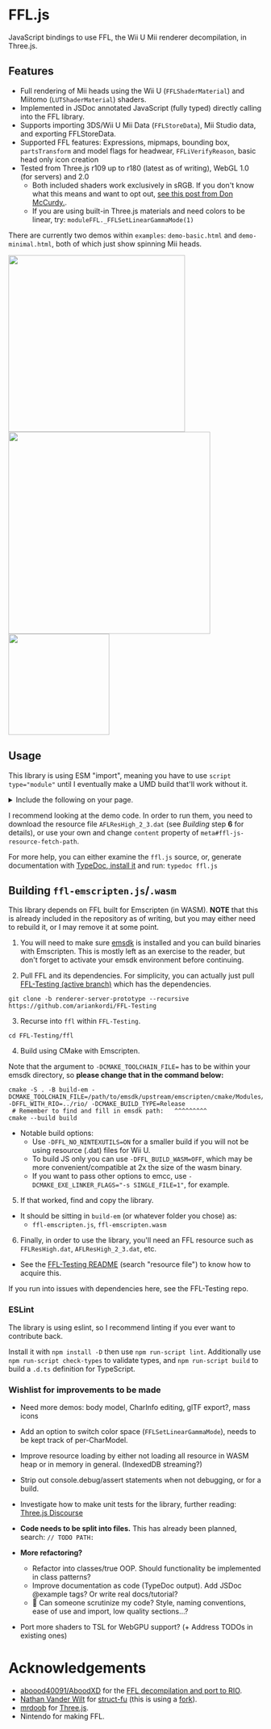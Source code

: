 # FFL.js
JavaScript bindings to use FFL, the Wii U Mii renderer decompilation, in Three.js.

## Features

* Full rendering of Mii heads using the Wii U (`FFLShaderMaterial`) and Miitomo (`LUTShaderMaterial`) shaders.
* Implemented in JSDoc annotated JavaScript (fully typed) directly calling into the FFL library.
* Supports importing 3DS/Wii U Mii Data (`FFLStoreData`), Mii Studio data, and exporting FFLStoreData.
* Supported FFL features: Expressions, mipmaps, bounding box, `partsTransform` and model flags for headwear, `FFLiVerifyReason`, basic head only icon creation
* Tested from Three.js r109 up to r180 (latest as of writing), WebGL 1.0 (for servers) and 2.0
  - Both included shaders work exclusively in sRGB. If you don't know what this means and want to opt out, [see this post from Don McCurdy.](https://discourse.threejs.org/t/updates-to-color-management-in-three-js-r152/50791#post_1).
  - If you are using built-in Three.js materials and need colors to be linear, try: `moduleFFL._FFLSetLinearGammaMode(1)`

There are currently two demos within `examples`: `demo-basic.html` and `demo-minimal.html`, both of which just show spinning Mii heads.

<img width="350" src="https://github.com/user-attachments/assets/853b4159-4cb0-47ac-b929-220299a3017a">

<img width="400" src="https://github.com/user-attachments/assets/7059cc73-463e-4091-baec-642b67ae4993">

<img width="200" src="https://github.com/user-attachments/assets/2376e69b-ef53-49a9-a98f-29d4df0eb1c6">

## Usage
This library is using ESM "import", meaning you have to use `script type="module"` until I eventually make a UMD build that'll work without it.

<details><summary>Include the following on your page.</summary>

```html

	<!-- Path/URL to the FFL resource file in `content` (FFLResHigh.dat, AFLResHigh_2_3.dat, etc.) -->
	<meta itemprop="ffl-js-resource-fetch-path" content="AFLResHigh_2_3.dat">
	<!-- Emscripten module (not an ES6 module)/ffl-emscripten.js -->
	<script src="ffl-emscripten.js"></script>

	<!-- Import maps. This correlates "import" statements
		 	 with the actual links for where to get them. -->
	<script type="importmap">
		{
			"imports": {
				"three": "https://esm.sh/three@0.180.0",
				"three/": "https://esm.sh/three@0.180.0/",
				"fflate": "https://esm.sh/fflate@0.8.2"
			}
		}
	</script>
	<script type="module">
		// Export Three.js to window for shader material.
		// This is not needed if you bundle the shader materials together with the library.
		import * as THREE from 'three';
		window.THREE = globalThis.THREE = THREE;
	</script>

	<!-- This is your JS code. It can be in a file too. -->
	<script type="module">
		import * as THREE from 'three'; // Include Three.js.
		import {
			// Add the functions that you need into here.
			initializeFFL, setRendererState, createCharModel,
			initCharModelTextures, parseHexOrB64ToUint8Array,
			FFLCharModelDescDefault, CharModel, exitFFL
		} from '../ffl.js'; // Include FFL.js.
		import * as FFLShaderMaterialImport from '../FFLShaderMaterial.js';
		// Hack to get library globals recognized throughout the file.
		/**
		 * @typedef {import('../ffl-emscripten.js')} ModuleFFL
		 * @typedef {import('../FFLShaderMaterial.js')} FFLShaderMaterial
		 * @typedef {import('three')} THREE
		 */
		/* eslint-disable no-self-assign -- Get TypeScript to identify global imports. */
		/** @type {FFLShaderMaterial} */
		let FFLShaderMaterial = /** @type {*} */ (globalThis).FFLShaderMaterial;
		FFLShaderMaterial = (!FFLShaderMaterial) ? FFLShaderMaterialImport : FFLShaderMaterial;
		// You will need to repeat the above pattern for each shader material, for now.
		/* eslint-enable no-self-assign -- Get TypeScript to identify global imports. */

		// The rest of your code goes here.
	</script>

```

</details>

I recommend looking at the demo code. In order to run them, you need to download the resource file `AFLResHigh_2_3.dat` (see _Building_ step **6** for details), or use your own and change `content` property of `meta#ffl-js-resource-fetch-path`.

For more help, you can either examine the `ffl.js` source, or, generate documentation with [TypeDoc, install it](https://typedoc.org/#quick-start) and run: `typedoc ffl.js`

## Building `ffl-emscripten.js`/`.wasm`

This library depends on FFL built for Emscripten (in WASM). **NOTE** that this is already included in the repository as of writing, but you may either need to rebuild it, or I may remove it at some point.

1. You will need to make sure [emsdk](https://emscripten.org/docs/tools_reference/emsdk.html) is installed and you can build binaries with Emscripten. This is mostly left as an exercise to the reader, but don't forget to activate your emsdk environment before continuing.

2. Pull FFL and its dependencies. For simplicity, you can actually just pull [FFL-Testing (active branch)](https://github.com/ariankordi/FFL-Testing/tree/renderer-server-prototype) which has the dependencies.

```
git clone -b renderer-server-prototype --recursive https://github.com/ariankordi/FFL-Testing
```

3. Recurse into `ffl` within `FFL-Testing`.

```
cd FFL-Testing/ffl
```

4. Build using CMake with Emscripten.

Note that the argument to `-DCMAKE_TOOLCHAIN_FILE=` has to be within your emsdk directory, so **please change that in the command below:**

```
cmake -S . -B build-em -DCMAKE_TOOLCHAIN_FILE=/path/to/emsdk/upstream/emscripten/cmake/Modules/Platform/Emscripten.cmake -DFFL_WITH_RIO=../rio/ -DCMAKE_BUILD_TYPE=Release
 # Remember to find and fill in emsdk path:   ^^^^^^^^^
cmake --build build
```

* Notable build options:
  - Use `-DFFL_NO_NINTEXUTILS=ON` for a smaller build if you will not be using resource (.dat) files for Wii U.
  - To build JS only you can use `-DFFL_BUILD_WASM=OFF`, which may be more convenient/compatible at 2x the size of the wasm binary.
  - If you want to pass other options to emcc, use `-DCMAKE_EXE_LINKER_FLAGS="-s SINGLE_FILE=1"`, for example.

5. If that worked, find and copy the library.
* It should be sitting in `build-em` (or whatever folder you chose) as:
  - `ffl-emscripten.js`, `ffl-emscripten.wasm`

6. Finally, in order to use the library, you'll need an FFL resource such as `FFLResHigh.dat`, `AFLResHigh_2_3.dat`, etc.
  - See the [FFL-Testing README](https://github.com/ariankordi/FFL-Testing/blob/master/README.md) (search "resource file") to know how to acquire this.

If you run into issues with dependencies here, see the FFL-Testing repo.

### ESLint
The library is using eslint, so I recommend linting if you ever want to contribute back.

Install it with `npm install -D` then use `npm run-script lint`. Additionally use `npm run-script check-types` to validate types, and `npm run-script build` to build a `.d.ts` definition for TypeScript.

### Wishlist for improvements to be made
* Need more demos: body model, CharInfo editing, glTF export?, mass icons

* Add an option to switch color space (`FFLSetLinearGammaMode`), needs to be kept track of per-CharModel.
* Improve resource loading by either not loading all resource in WASM heap or in memory in general. (IndexedDB streaming?)
* Strip out console.debug/assert statements when not debugging, or for a build.
* Investigate how to make unit tests for the library, further reading: [Three.js Discourse](https://discourse.threejs.org/t/how-to-unit-test-three-js/57736/2 )
* **Code needs to be split into files.** This has already been planned, search: `// TODO PATH:`
* **More refactoring?**
  - Refactor into classes/true OOP. Should functionality be implemented in class patterns?
  - Improve documentation as code (TypeDoc output). Add JSDoc @example tags? Or write real docs/tutorial?
  - 🤔 Can someone scrutinize my code? Style, naming conventions, ease of use and import, low quality sections...?
* Port more shaders to TSL for WebGPU support? (+ Address TODOs in existing ones)

# Acknowledgements
* [aboood40091/AboodXD](https://github.com/aboood40091) for the [FFL decompilation and port to RIO](https://github.com/aboood40091/ffl/tree/nsmbu-win-port).
* [Nathan Vander Wilt](https://github.com/natevw) for [struct-fu](https://github.com/natevw/struct-fu) (this is using a [fork](https://github.com/ariankordi/struct-fu)).
* [mrdoob](https://github.com/mrdoob) for [Three.js](https://github.com/mrdoob/three.js).
* Nintendo for making FFL.
